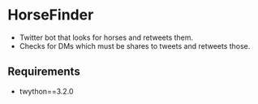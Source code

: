 # HorseFinder
- Twitter bot that looks for horses and retweets them.
- Checks for DMs which must be shares to tweets and retweets those.

## Requirements
- twython==3.2.0
